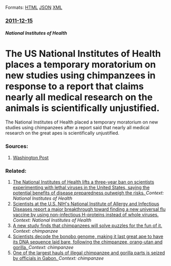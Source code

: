 
Formats: [HTML](/news/2011/12/15/the-us-national-institutes-of-health-places-a-temporary-moratorium-on-new-studies-using-chimpanzees-in-response-to-a-report-that-claims-near.html)  [JSON](/news/2011/12/15/the-us-national-institutes-of-health-places-a-temporary-moratorium-on-new-studies-using-chimpanzees-in-response-to-a-report-that-claims-near.json)  [XML](/news/2011/12/15/the-us-national-institutes-of-health-places-a-temporary-moratorium-on-new-studies-using-chimpanzees-in-response-to-a-report-that-claims-near.xml)  

### [2011-12-15](/news/2011/12/15/index.md)

##### National Institutes of Health
# The US National Institutes of Health places a temporary moratorium on new studies using chimpanzees in response to a report that claims nearly all medical research on the animals is scientifically unjustified. 

The National Institutes of Health placed a temporary moratorium on new studies using chimpanzees after a report said that nearly all medical research on the great apes is scientifically unjustified.


### Sources:

1. [Washington Post](https://www.washingtonpost.com/national/health-science/report-research-on-chimps-should-be-limited/2011/12/15/gIQAFaf5vO_story.html?tid=pm_national_pop)

### Related:

1. [The National Institutes of Health lifts a three-year ban on scientists experimenting with lethal viruses in the United States, saying the potential benefits of disease preparedness outweigh the risks. ](/news/2017/12/20/the-national-institutes-of-health-lifts-a-three-year-ban-on-scientists-experimenting-with-lethal-viruses-in-the-united-states-saying-the-po.md) _Context: National Institutes of Health_
2. [ Scientists at the U.S. NIH's National Institute of Allergy and Infectious Diseases report a major breakthrough toward finding a new universal flu vaccine by using non-infectious H-proteins instead of whole viruses.](/news/2015/07/22/scientists-at-the-u-s-nih-s-national-institute-of-allergy-and-infectious-diseases-report-a-major-breakthrough-toward-finding-a-new-univers.md) _Context: National Institutes of Health_
3. [A new study finds that chimpanzees will solve puzzles for the fun of it. ](/news/2013/02/24/a-new-study-finds-that-chimpanzees-will-solve-puzzles-for-the-fun-of-it.md) _Context: chimpanzee_
4. [Scientists decode the bonobo genome, making it last great ape to have its DNA sequence laid bare, following the chimpanzee, orang-utan and gorilla. ](/news/2012/06/13/scientists-decode-the-bonobo-genome-making-it-last-great-ape-to-have-its-dna-sequence-laid-bare-following-the-chimpanzee-orang-utan-and-g.md) _Context: chimpanzee_
5. [One of the largest hauls of illegal chimpanzee and gorilla parts is seized by officials in Gabon. ](/news/2011/01/20/one-of-the-largest-hauls-of-illegal-chimpanzee-and-gorilla-parts-is-seized-by-officials-in-gabon.md) _Context: chimpanzee_
